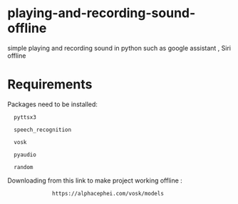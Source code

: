 # playing-and-recording-sound-offline
simple playing and recording sound  in python such as google assistant , Siri offline

# Requirements

Packages need to be installed:

      pyttsx3
      
      speech_recognition
      
      vosk 
      
      pyaudio
      
      random
 
Downloading from this link to make project working offline :

                  https://alphacephei.com/vosk/models
